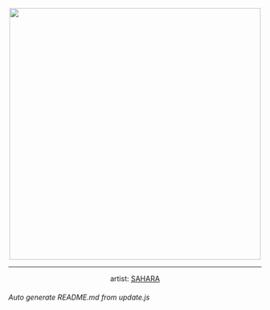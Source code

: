
<p align="center">
  <img width="500" src="https://nekos.best/api/v2/neko/0532.png">
  <hr/>
  <center>
    artist: <a href="https://www.pixiv.net/en/artworks/92761598">SAHARA</a>
  </center>
</p>


###### Auto generate README.md from update.js

